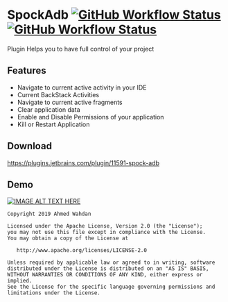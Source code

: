 
# SpockAdb  [![GitHub Workflow Status](https://img.shields.io/github/workflow/status/WahdanZ/SpockAdb/JetBrains%20Plugin%20CI?logo=GitHub&style=flat-square)](https://github.com/WahdanZ/SpockAdb/actions?query=workflow%3A%22JetBrains+Plugin+CI%22) [![GitHub Workflow Status](https://img.shields.io/github/workflow/status/WahdanZ/SpockAdb/IntelliJ%20Plugin%20Compatibility?label=IntelliJ%20Plugin%20Compatibility&logo=GitHub&style=flat-square)](https://github.com/WahdanZ/SpockAdb/actions?query=workflow%3A%22IntelliJ+Plugin+Compatibility%22)

Plugin Helps you to have full control of your project
 
## **Features**

 - Navigate to current active activity in your IDE
 -  Current BackStack Activities 
 -  Navigate to current  active fragments 
 -  Clear application data 
 -  Enable and Disable Permissions of your application
 - Kill or Restart Application

## Download

https://plugins.jetbrains.com/plugin/11591-spock-adb



## Demo


[![IMAGE ALT TEXT HERE](http://img.youtube.com/vi/x_WX_Pznqos/0.jpg)](http://www.youtube.com/watch?v=x_WX_Pznqos)



```
Copyright 2019 Ahmed Wahdan

Licensed under the Apache License, Version 2.0 (the "License");
you may not use this file except in compliance with the License.
You may obtain a copy of the License at

   http://www.apache.org/licenses/LICENSE-2.0

Unless required by applicable law or agreed to in writing, software
distributed under the License is distributed on an "AS IS" BASIS,
WITHOUT WARRANTIES OR CONDITIONS OF ANY KIND, either express or implied.
See the License for the specific language governing permissions and
limitations under the License.
```
